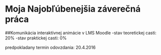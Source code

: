 ﻿# Moja Najobľúbenejšia záverečná práca
##Komunikácia interaktívnej animácie v LMS Moodle
-stav teoretickej casti: 20%
-stav praktickej casti: 0%

predpokladany termin odovzdania: 20.4.2016